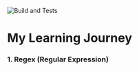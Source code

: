 ![Build and Tests](https://github.com/Wirya2700/Learning/actions/workflows/dotnet.yml/badge.svg)

# My Learning Journey

### 1. Regex (Regular Expression)
